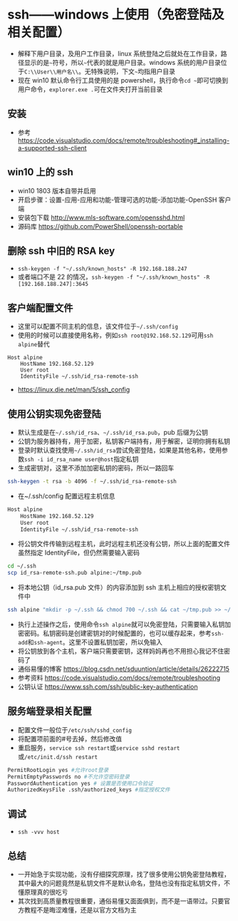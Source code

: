 # ssh——windows 上使用（免密登陆及相关配置）

- 解释下用户目录，及用户工作目录，linux 系统登陆之后就处在工作目录，路径显示的是`~`符号，所以`~`代表的就是用户目录。windows 系统的用户目录位于`C:\\User\\用户名\\`。无特殊说明，下文`~`均指用户目录
- 现在 win10 默认命令行工具使用的是 powershell，执行命令`cd ~`即可切换到用户命令，`explorer.exe .`可在文件夹打开当前目录

## 安装

- 参考 https://code.visualstudio.com/docs/remote/troubleshooting#_installing-a-supported-ssh-client

## win10 上的 ssh

- win10 1803 版本自带并启用
- 开启步骤：设置-应用-应用和功能-管理可选的功能-添加功能-OpenSSH 客户端
- 安装包下载 http://www.mls-software.com/opensshd.html
- 源码库 https://github.com/PowerShell/openssh-portable

## 删除 ssh 中旧的 RSA key

- `ssh-keygen -f "~/.ssh/known_hosts" -R 192.168.188.247`
- 或者端口不是 22 的情况，`ssh-keygen -f "~/.ssh/known_hosts" -R [192.168.188.247]:3645`

## 客户端配置文件

- 这里可以配置不同主机的信息，该文件位于`~/.ssh/config`
- 使用的时候可以直接使用名称，例如`ssh root@192.168.52.129`可用`ssh alpine`替代

```config
Host alpine
    HostName 192.168.52.129
    User root
    IdentityFile ~/.ssh/id_rsa-remote-ssh
```

- https://linux.die.net/man/5/ssh_config

## 使用公钥实现免密登陆

- 默认生成是在`~/.ssh/id_rsa`、`~/.ssh/id_rsa.pub`，pub 后缀为公钥
- 公钥为服务器持有，用于加密，私钥客户端持有，用于解密，证明你拥有私钥
- 登录时默认查找使用`~/.ssh/id_rsa`尝试免密登陆，如果是其他名称，使用参数`ssh -i id_rsa_name user@host`指定私钥
- 生成密钥对，这里不添加加密私钥的密码，所以一路回车

```bash
ssh-keygen -t rsa -b 4096 -f ~/.ssh/id_rsa-remote-ssh
```

- 在~/.ssh/config 配置远程主机信息

```bash
Host alpine
    HostName 192.168.52.129
    User root
    IdentityFile ~/.ssh/id_rsa-remote-ssh
```

- 将公钥文件传输到远程主机，此时远程主机还没有公钥，所以上面的配置文件虽然指定 IdentityFile，但仍然需要输入密码

```bash
cd ~/.ssh
scp id_rsa-remote-ssh.pub alpine:~/tmp.pub
```

- 将本地公钥（id_rsa.pub 文件）的内容添加到 ssh 主机上相应的授权密钥文件中

```bash
ssh alpine "mkdir -p ~/.ssh && chmod 700 ~/.ssh && cat ~/tmp.pub >> ~/.ssh/authorized_keys && chmod 600 ~/.ssh/authorized_keys && rm -f ~/tmp.pub"
```

- 执行上述操作之后，使用命令`ssh alpine`就可以免密登陆，只需要输入私钥加密密码。私钥密码是创建密钥对的时候配置的，也可以缓存起来，参考`ssh-add`和`ssh-agent`。这里不设置私钥加密，所以免输入
- 将公钥放到各个主机，客户端只需要密钥，这样妈妈再也不用担心我记不住密码了
- 通俗易懂的博客 https://blog.csdn.net/sduuntion/article/details/26222715
- 参考资料 https://code.visualstudio.com/docs/remote/troubleshooting
- 公钥认证 https://www.ssh.com/ssh/public-key-authentication

## 服务端登录相关配置

- 配置文件一般位于`/etc/ssh/sshd_config`
- 将配置项前面的#号去掉，然后修改值
- 重启服务，`service ssh restart`或`service sshd restart`或`/etc/init.d/ssh restart`

```bash
PermitRootLogin yes #允许root登录
PermitEmptyPasswords no #不允许空密码登录
PasswordAuthentication yes # 设置是否使用口令验证
AuthorizedKeysFile .ssh/authorized_keys #指定授权文件
```

## 调试

- `ssh -vvv host`

## 总结

- 一开始急于实现功能，没有仔细探究原理，找了很多使用公钥免密登陆教程，其中最大的问题竟然是私钥文件不是默认命名，登陆也没有指定私钥文件，不懂原理真的很吃亏
- 其次找到高质量教程很重要，通俗易懂又面面俱到，而不是一语带过。只要官方教程不是晦涩难懂，还是以官方文档为主
